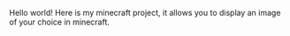 Hello world! 
Here is my minecraft project, it allows you to display an image of your choice in minecraft.
